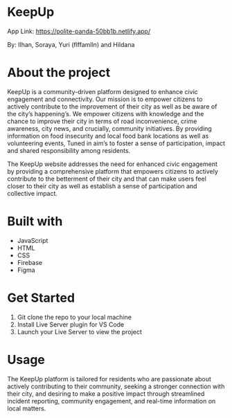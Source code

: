 # KeepUp 

App Link: https://polite-panda-50bb1b.netlify.app/ 

By: Ilhan, Soraya, Yuri (flffamlln) and Hildana

# About the project
KeepUp is a community-driven platform designed to enhance civic engagement and connectivity. Our mission is to empower citizens to actively contribute to the improvement of their city as well as be aware of the city’s happening’s. We empower citizens with knowledge and the chance to improve their city in terms of road inconvenience, crime awareness, city news, and crucially, community initiatives. By providing information on food insecurity and local food bank locations as well as volunteering events, Tuned in aim’s to foster a sense of participation, impact and shared responsibility among residents.

The KeepUp website addresses the need for enhanced civic engagement by providing a comprehensive platform that empowers citizens to actively contribute to the betterment of their city and that can make users feel closer to their city as well as establish a sense of participation and collective impact.

# Built with
- JavaScript
- HTML
- CSS
- Firebase
- Figma
  
# Get Started
1. Git clone the repo to your local machine
2. Install Live Server plugin for VS Code
3. Launch your Live Server to view the project

# Usage
The KeepUp platform is tailored for residents who are passionate about actively contributing to their community, seeking a stronger connection with their city, and desiring to make a positive impact through streamlined incident reporting, community engagement, and real-time information on local matters.
